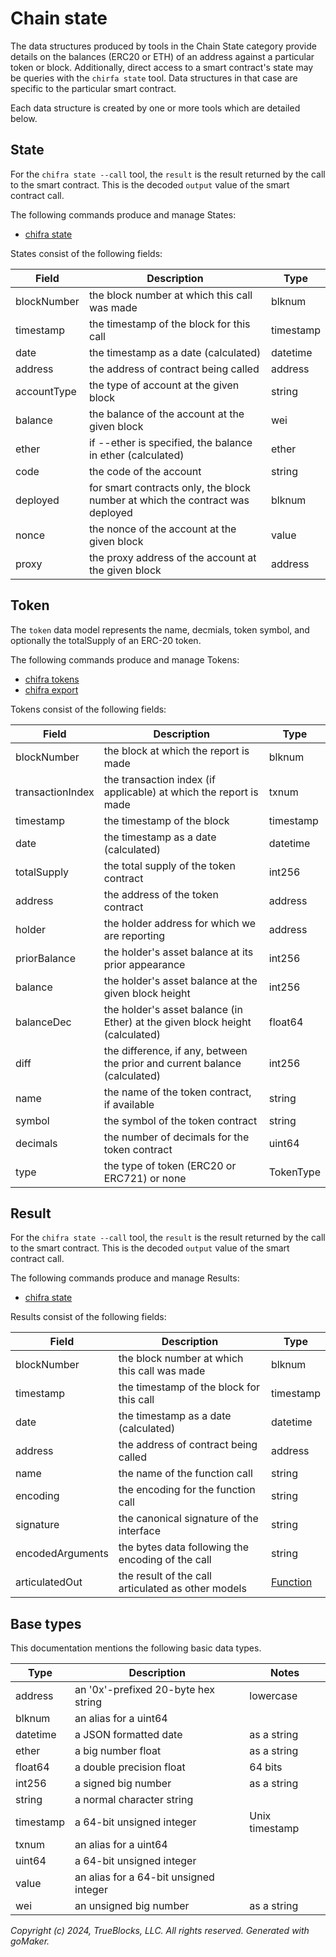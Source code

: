 # Chain state

The data structures produced by tools in the Chain State category provide details on the balances
(ERC20 or ETH) of an address against a particular token or block. Additionally, direct access to
a smart contract's state may be queries with the `chirfa state` tool. Data structures in that case
are specific to the particular smart contract.

Each data structure is created by one or more tools which are detailed below.

## State

For the `chifra state --call` tool, the `result` is the result returned by the call to the smart
contract. This is the decoded `output` value of the smart contract call.

The following commands produce and manage States:

- [chifra state](/chifra/chainstate/#chifra-state)

States consist of the following fields:

| Field       | Description                                                                   | Type      |
| ----------- | ----------------------------------------------------------------------------- | --------- |
| blockNumber | the block number at which this call was made                                  | blknum    |
| timestamp   | the timestamp of the block for this call                                      | timestamp |
| date        | the timestamp as a date (calculated)                                          | datetime  |
| address     | the address of contract being called                                          | address   |
| accountType | the type of account at the given block                                        | string    |
| balance     | the balance of the account at the given block                                 | wei       |
| ether       | if --ether is specified, the balance in ether (calculated)                    | ether     |
| code        | the code of the account                                                       | string    |
| deployed    | for smart contracts only, the block number at which the contract was deployed | blknum    |
| nonce       | the nonce of the account at the given block                                   | value     |
| proxy       | the proxy address of the account at the given block                           | address   |

## Token

The `token` data model represents the name, decmials, token symbol, and optionally the totalSupply
of an ERC-20 token.

The following commands produce and manage Tokens:

- [chifra tokens](/chifra/chainstate/#chifra-tokens)
- [chifra export](/chifra/accounts/#chifra-export)

Tokens consist of the following fields:

| Field            | Description                                                                  | Type      |
| ---------------- | ---------------------------------------------------------------------------- | --------- |
| blockNumber      | the block at which the report is made                                        | blknum    |
| transactionIndex | the transaction index (if applicable) at which the report is made            | txnum     |
| timestamp        | the timestamp of the block                                                   | timestamp |
| date             | the timestamp as a date (calculated)                                         | datetime  |
| totalSupply      | the total supply of the token contract                                       | int256    |
| address          | the address of the token contract                                            | address   |
| holder           | the holder address for which we are reporting                                | address   |
| priorBalance     | the holder's asset balance at its prior appearance                           | int256    |
| balance          | the holder's asset balance at the given block height                         | int256    |
| balanceDec       | the holder's asset balance (in Ether) at the given block height (calculated) | float64   |
| diff             | the difference, if any, between the prior and current balance (calculated)   | int256    |
| name             | the name of the token contract, if available                                 | string    |
| symbol           | the symbol of the token contract                                             | string    |
| decimals         | the number of decimals for the token contract                                | uint64    |
| type             | the type of token (ERC20 or ERC721) or none                                  | TokenType |

## Result

For the `chifra state --call` tool, the `result` is the result returned by the call to the smart
contract. This is the decoded `output` value of the smart contract call.

The following commands produce and manage Results:

- [chifra state](/chifra/chainstate/#chifra-state)

Results consist of the following fields:

| Field            | Description                                        | Type                                    |
| ---------------- | -------------------------------------------------- | --------------------------------------- |
| blockNumber      | the block number at which this call was made       | blknum                                  |
| timestamp        | the timestamp of the block for this call           | timestamp                               |
| date             | the timestamp as a date (calculated)               | datetime                                |
| address          | the address of contract being called               | address                                 |
| name             | the name of the function call                      | string                                  |
| encoding         | the encoding for the function call                 | string                                  |
| signature        | the canonical signature of the interface           | string                                  |
| encodedArguments | the bytes data following the encoding of the call  | string                                  |
| articulatedOut   | the result of the call articulated as other models | [Function](/data-model/other/#function) |

## Base types

This documentation mentions the following basic data types.

| Type      | Description                            | Notes          |
| --------- | -------------------------------------- | -------------- |
| address   | an '0x'-prefixed 20-byte hex string    | lowercase      |
| blknum    | an alias for a uint64                  |                |
| datetime  | a JSON formatted date                  | as a string    |
| ether     | a big number float                     | as a string    |
| float64   | a double precision float               | 64 bits        |
| int256    | a signed big number                    | as a string    |
| string    | a normal character string              |                |
| timestamp | a 64-bit unsigned integer              | Unix timestamp |
| txnum     | an alias for a uint64                  |                |
| uint64    | a 64-bit unsigned integer              |                |
| value     | an alias for a 64-bit unsigned integer |                |
| wei       | an unsigned big number                 | as a string    |

*Copyright (c) 2024, TrueBlocks, LLC. All rights reserved. Generated with goMaker.*
